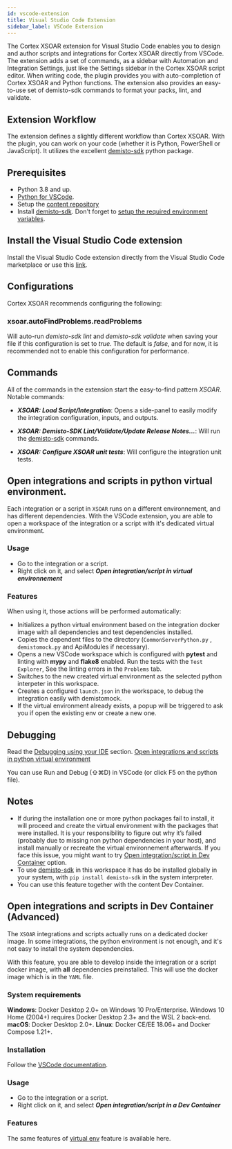 ```yaml
---
id: vscode-extension
title: Visual Studio Code Extension
sidebar_label: VSCode Extension
---
```

The Cortex XSOAR extension for Visual Studio Code enables you to design and author scripts and integrations for Cortex XSOAR directly from VSCode. The extension adds a set of commands, as a sidebar with Automation and Integration Settings, just like the Settings sidebar in the Cortex XSOAR script editor. When writing code, the plugin provides you with auto-completion of Cortex XSOAR and Python functions.
The extension also provides an easy-to-use set of demisto-sdk commands to format your packs, lint, and validate.

## Extension Workflow

The extension defines a slightly different workflow than Cortex XSOAR. With the plugin, you can work on your code (whether it is Python, PowerShell or JavaScript).
It utilizes the excellent [demisto-sdk](./demisto-sdk) python package.

## Prerequisites

* Python 3.8 and up.
* [Python for VSCode](https://marketplace.visualstudio.com/items?itemName=ms-python.python).
* Setup the [content repository](../concepts/dev-setup)
* Install [demisto-sdk](../concepts/demisto-sdk#installation-and-setup). Don't forget to [setup the required environment variables](../concepts/demisto-sdk#environment-variable-setup). 

## Install the Visual Studio Code extension

Install the Visual Studio Code extension directly from the Visual Studio Code marketplace or use this [link](https://marketplace.visualstudio.com/items?itemName=CortexXSOARext.xsoar).

## Configurations

Cortex XSOAR recommends configuring the following:

### xsoar.autoFindProblems.readProblems

Will auto-run *demisto-sdk lint* and *demisto-sdk validate* when saving your file if this configuration is set to *true*.
The default is *false*, and for now, it is recommended not to enable this configuration for performance.

## Commands

All of the commands in the extension start the easy-to-find pattern *XSOAR*.  
Notable commands:

* ***XSOAR: Load Script/Integration***: Opens a side-panel to easily modify the integration configuration, inputs, and outputs.

* ***XSOAR: Demisto-SDK Lint/Validate/Update Release Notes...***: Will run the [demisto-sdk](https://github.com/demisto/demisto-sdk/) commands.

* ***XSOAR: Configure XSOAR unit tests***: Will configure the integration unit tests. 

## Open integrations and scripts in python virtual environment.

Each integration or a script in `XSOAR` runs on a different environnement, and has different dependencies.
With the VSCode extension, you are able to open a workspace of the integration or a script with it's dedicated virtual environment.

### Usage

* Go to the integration or a script.
* Right click on it, and select ***Open integration/script in virtual environnement***

### Features

When using it, those actions will be performed automatically:

* Initializes a python virtual environment based on the integration docker image with all dependencies and test dependencies installed.
* Copies the dependent files to the directory (`CommonServerPython.py` , `demistomock.py` and ApiModules if necessary).
* Opens a new VSCode workspace which is configured with **pytest** and linting with **mypy** and **flake8** enabled. Run the tests with the `Test Explorer`, See the linting errors in the `Problems` tab.
* Switches to the new created virtual environment as the selected python interpeter in this workspace.
* Creates a configured `launch.json` in the workspace, to debug the integration easily with demistomock.
* If the virtual environment already exists, a popup will be triggered to ask you if open the existing env or create a new one.

## Debugging

Read the [Debugging using your IDE](../integrations/debugging#Debugging%20using%20your%20IDE) section.
[Open integrations and scripts in python virtual environment](#open-integrations-and-scripts-in-python-virtual-environment)

You can use Run and Debug (⇧⌘D) in VSCode (or click F5 on the python file).

## Notes

* If during the installation one or more python packages fail to install, it will proceed and create the virtual environment with the packages that were installed.
  It is your responsibility to figure out why it’s failed (probably due to missing non python dependencies in your host), and install manually or recreate the virtual environnement afterwards.
  If you face this issue, you might want to try [Open integration/script in Dev Container](#open-integrations-and-scripts-in-dev-container-advanced) option.
* To use [demisto-sdk](./demisto-sdk) in this workspace it has do be installed globally in your system, with `pip install demisto-sdk` in the system interpreter.
* You can use this feature together with the content Dev Container.

## Open integrations and scripts in Dev Container (Advanced)

The `XSOAR` integrations and scripts actually runs on a dedicated docker image.
In some integrations, the python environment is not enough, and it's not easy to install the system dependencies.

With this feature, you are able to develop inside the integration or a script docker image, with **all** dependencies preinstalled.
This will use the docker image which is in the `YAML` file.

### System requirements

**Windows**: Docker Desktop 2.0+ on Windows 10 Pro/Enterprise. Windows 10 Home (2004+) requires Docker Desktop 2.3+ and the WSL 2 back-end.
**macOS**: Docker Desktop 2.0+.
**Linux**: Docker CE/EE 18.06+ and Docker Compose 1.21+.

### Installation

Follow the [VSCode documentation](https://code.visualstudio.com/docs/remote/containers#_installation).

### Usage

* Go to the integration or a script.
* Right click on it, and select ***Open integration/script in a Dev Container***

### Features

The same features of [virtual env](#open-integrations-and-scripts-in-python-virtual-environment) feature is available here. 